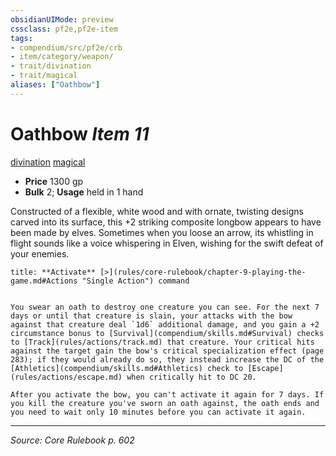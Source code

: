 ```yaml
---
obsidianUIMode: preview
cssclass: pf2e,pf2e-item
tags:
- compendium/src/pf2e/crb
- item/category/weapon/
- trait/divination
- trait/magical
aliases: ["Oathbow"]
---
```

# Oathbow *Item 11*  
[divination](divination.md "Divination School Trait")  [magical](magical.md "Magical Item Trait")  

- **Price** 1300 gp
- **Bulk** 2; **Usage** held in 1 hand

Constructed of a flexible, white wood and with ornate, twisting designs carved into its surface, this +2 striking composite longbow appears to have been made by elves. Sometimes when you loose an arrow, its whistling in flight sounds like a voice whispering in Elven, wishing for the swift defeat of your enemies.

```ad-embed-ability
title: **Activate** [>](rules/core-rulebook/chapter-9-playing-the-game.md#Actions "Single Action") command


You swear an oath to destroy one creature you can see. For the next 7 days or until that creature is slain, your attacks with the bow against that creature deal `1d6` additional damage, and you gain a +2 circumstance bonus to [Survival](compendium/skills.md#Survival) checks to [Track](rules/actions/track.md) that creature. Your critical hits against the target gain the bow's critical specialization effect (page 283); if they would already do so, they instead increase the DC of the [Athletics](compendium/skills.md#Athletics) check to [Escape](rules/actions/escape.md) when critically hit to DC 20.

After you activate the bow, you can't activate it again for 7 days. If you kill the creature you've sworn an oath against, the oath ends and you need to wait only 10 minutes before you can activate it again.
```


---
*Source: Core Rulebook p. 602*